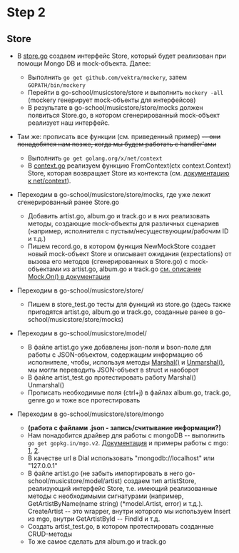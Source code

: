 # Step 2

## Store

* В [store.go](/musicstore/store/store.go) создаем интерфейс Store, который будет реализован при помощи Mongo DB и mock-объекта. Далее:
  * Выполнить `go get github.com/vektra/mockery`, затем `GOPATH/bin/mockery`
  * Перейти в go-school/musicstore/store и выполнить `mockery -all` (mockery генерирует mock-объекты для интерфейсов)
  * В результате в go-school/musicstore/store/mocks должен появиться Store.go, в котором сгенерированный mock-объект реализует наш интерфейс.

* Там же: прописать все функции (см. приведенный пример) ~~-- они понадобятся нам позже, когда мы будем работать с handler'ами~~
  * Выполнить `go get golang.org/x/net/context`
  * В [context.go](/musicstore/store/context.go) реализуем функцию FromContext(ctx context.Context) Store, которая возвращает Store из контекста (см. [документацию к net/context](https://godoc.org/golang.org/x/net/context)).

* Переходим в go-school/musicstore/store/mocks, где уже лежит сгенерированный ранее Store.go
  * Добавить artist.go, album.go и track.go и в них реализовать методы, создающие mock-объекты для различных сценариев (например, исполнителя с пустым/несуществующим/рабочим ID и т.д.)
  * Пишем record.go, в котором функция NewMockStore создает новый mock-объект Store и описывает ожидания (expectations) от вызова его методов (сгенерированных в Store.go) c mock-объектами из artist.go, album.go и track.go [см. описание Mock.On() в документации](https://github.com/stretchr/testify/blob/master/mock/mock.go)

* Переходим в go-school/musicstore/store/
  * Пишем в store_test.go тесты для функций из store.go (здесь также пригодятся artist.go, album.go и track.go, созданные ранее в go-school/musicstore/store/mocks)

* Переходим в go-school/musicstore/model/
  * В файле artist.go уже добавлены json-поля и bson-поле для работы с JSON-объектом, содержащим информацию об исполнителе, чтобы, используя методы [Marshal()](http://golang.org/pkg/encoding/json/#Marshal) и [Unmarshal()](http://golang.org/pkg/encoding/json/#Unmarshal), мы могли переводить JSON-объект в struct и наоборот
  * В файле artist_test.go протестировать работу Marshal() Unmarshal()
  * Прописать необходимые поля (ctrl+j) в файлах album.go, track.go, genre.go и тоже все протестировать

* Переходим в go-school/musicstore/store/mongo
  * **(работа с файлами .json - запись/считывание информации?)**
  * Нам понадобится драйвер для работы с mongoDB -- выполнить `go get gopkg.in/mgo.v2`. [Документация](http://godoc.org/labix.org/v2/mgo) и примеры работы с mgo: [1](https://gist.github.com/border/3489566), [2](http://labix.org/mgo).
  * В качестве url в Dial использовать "mongodb://localhost" или "127.0.0.1"
  * В файле artist.go (не забыть импортировать в него go-school/musicstore/model/artist) создаем тип artistStore, реализующий интерфейс Store, т.е. имеющий реализованные методы с необходимыми сигнатурами (например, GetArtistByName(name string) (*model.Artist, error) и т.д.). CreateArtist -- это wrapper, внутри которого мы используем Insert из mgo, внутри GetArtistById -- FindId и т.д.
  * Создать artist_test.go, в котором протестировать созданные CRUD-методы
  * То же самое сделать для album.go и track.go



